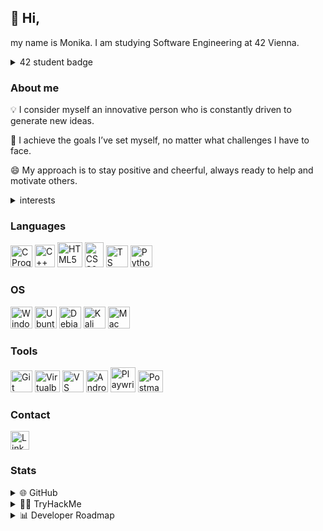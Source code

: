 ## 👋 Hi,
my name is Monika. I am studying Software Engineering at 42 Vienna.
<details>
  <summary>42 student badge</summary>
<a href="https://github.com/oakoudad/badge42"><img src="https://badge.mediaplus.ma/black/msimic?1337Badge=off&UM6P=off" alt="msimic's 42 stats" /></a>
</details>


### About me

💡 I consider myself an innovative person who is constantly driven to generate new ideas.

🚀 I achieve the goals I’ve set myself, no matter what challenges I have to face.

😄 My approach is to stay positive and cheerful, always ready to help and motivate others.


<details>
  <summary>interests</summary>
  <ul>
    <li>📱 Mobile app development</li>
    <li>🌐 Web development</li>
    <li>👨‍💻 Cybersecurity</li>
    <li>🤖 AI</li>
    <li>📊 Data science</li>
  </ul>
</details>

### Languages
<img title="C Programming Language" alt="C Programming Language logo" src="https://github.com/LaDeMonika/LaDeMonika/assets/128793184/101de7dc-d7a7-41c6-8457-4d1f4213f319" width="35" height="35" />
<img title="C++ Programming Language" alt="C++ Programming Language logo" src="https://github.com/user-attachments/assets/247b605f-157a-447f-82e0-13944c5d8026" width="32" height="36" />
<img title="HTML5" alt="HTML5 logo" src="https://github.com/LaDeMonika/LaDeMonika/assets/128793184/faf3025d-65c2-4658-a421-9624d4074916" width="40" height="40" />
<img title="CSS3" alt="CSS3 logo" src="https://github.com/LaDeMonika/LaDeMonika/assets/128793184/7cc31647-7200-4748-be23-2099874d5e4e" width="30" height="40" />
<img title="TS" alt="TS logo" src="https://github.com/user-attachments/assets/b6ebdff1-1d68-418a-9dd6-6ed4b8a6b111" width="35" height="35" />
<img title="Python" alt="Python logo" src="https://github.com/user-attachments/assets/b50f1794-ac38-48b0-87ba-5a23cda530fd" width="35" height="35" />


### OS
<img title="Windows" alt="Windows logo" src="https://github.com/LaDeMonika/LaDeMonika/assets/128793184/a34d2412-668d-4964-83e3-3e36fa71dcb5" width="35" height="35" />
<img title="Ubuntu" alt="Ubuntu logo" src="https://github.com/LaDeMonika/LaDeMonika/assets/128793184/c1dfec0e-9266-4ed2-be6b-076971588a23" width="35" height="35" />
<img title="Debian - I use without GUI" alt="Debian logo" src="https://github.com/LaDeMonika/LaDeMonika/assets/128793184/4d1064e9-d585-40dc-bca4-d95146176844" width="35" height="35" />
<img title="Kali Linux" alt="Kali Linux logo" src="https://github.com/LaDeMonika/LaDeMonika/assets/128793184/85b18e22-772c-4c45-b856-9a8c4e71a392" width="35" height="35" />
<img title="Mac" alt="Mac logo" src="https://github.com/user-attachments/assets/65573255-d1de-4cf9-8dd9-b661975f6891" width="35" height="35" />


### Tools
<img title="Git" alt="Git Logo" src="https://github.com/LaDeMonika/LaDeMonika/assets/128793184/e97b6183-0485-400d-b1d9-b1ea7a947ead" width="35" height="35" />
<img title="Oracle VM VirtualBox" alt="Virtualbox Logo" src="https://github.com/LaDeMonika/LaDeMonika/assets/128793184/709b0ba7-0257-4de9-b4fd-1da46020a910" width="40" height="35" />
<img title="VS Code" alt="VS Code Logo" src="https://github.com/LaDeMonika/LaDeMonika/assets/128793184/b0bdbb6c-1df6-4061-b325-b295f6786182" width="34" height="35" />
<img title="Android Studio" alt="Android Studio Logo" src="https://github.com/LaDeMonika/LaDeMonika/assets/128793184/06187096-1928-4b84-9d43-7b56dfb26ed8" width="35" height="35" />
<img title="Playwright" alt="Playwright Logo" src="https://github.com/user-attachments/assets/31025076-be4c-4778-8298-06ca4716c5d3" width="40" height="40" />
<img title="Postman" alt="Postman Logo" src="https://github.com/user-attachments/assets/2423da36-6719-4121-974e-dfaa44909071" width="40" height="35" />


### Contact
[<img title="LinkedIn" alt="LinkedIn" src="https://github.com/LaDeMonika/LaDeMonika/assets/128793184/0953a782-684a-4cbb-8d34-4d9fbc4f4636" width="30" height="30" />](https://www.linkedin.com/in/simicmonika/)

### Stats
<details>
  <summary>🌐 GitHub</summary>
  <a href="https://github.com/LaDeMonika/github-readme-stats">
  <img height=200 align="center" src="https://github-readme-stats.vercel.app/api?username=LaDeMonika&show_icons=true&theme=radical" />
</a>
<a href="https://github.com/LaDeMonika/convoychat">
  <img height=200 align="center" src="https://github-readme-stats.vercel.app/api/top-langs?username=LaDeMonika&show_icons=true&theme=radical&layout=compact&langs_count=8&card_width=320" />
</a>
</details>

<details>
  <summary>👨‍💻 TryHackMe</summary>
  <a href="https://tryhackme.com"><img src="https://tryhackme-badges.s3.amazonaws.com/lademonic00.png" alt="TryHackMe Badge" /></a>
</details>


<details>
  <summary>📊 Developer Roadmap</summary>
  <a href="https://roadmap.sh"><img src="https://roadmap.sh/card/wide/664b3436bc68b74d9bf3e1c0?variant=dark&roadmaps=docker%2Ccyber-security%2Cdevops" alt="roadmap.sh"/></a>
</details>

